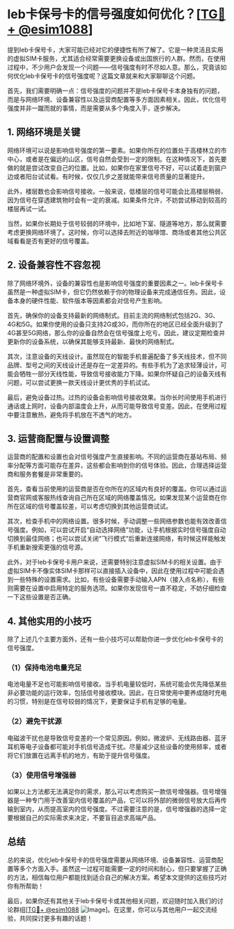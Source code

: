 # leb卡保号卡的信号强度如何优化？[[TG💪+ @esim1088](https://t.me/s/esim1088)]

提到leb卡保号卡，大家可能已经对它的便捷性有所了解了。它是一种灵活且实用的虚拟SIM卡服务，尤其适合经常需要更换设备或出国旅行的人群。然而，在使用过程中，不少用户会发现一个问题——信号强度有时不尽如人意。那么，究竟该如何优化leb卡保号卡的信号强度呢？这篇文章就来和大家聊聊这个问题。

首先，我们需要明确一点：信号强度的问题并不是leb卡保号卡本身独有的问题，而是与网络环境、设备兼容性以及运营商配置等多方面因素相关。因此，优化信号强度并非一蹴而就的事情，而是需要从多个角度入手，逐步解决。

## **1. 网络环境是关键**

网络环境可以说是影响信号强度的第一要素。如果你所在的位置处于高楼林立的市中心，或者是在偏远的山区，信号自然会受到一定的限制。在这种情况下，首先要做的就是尝试改变自己的位置。比如，如果你在家里信号不好，可以试着走到窗户边或者阳台试试看。有时候，仅仅几步之差就能带来信号质量的显著提升。

此外，楼层数也会影响信号接收。一般来说，低楼层的信号可能会比高楼层稍弱，因为信号在穿透建筑物时会有一定的衰减。如果条件允许，不妨尝试移动到较高的楼层再试一试。

当然，如果你长期处于信号较弱的环境中，比如地下室、隧道等地方，那么就需要考虑更换网络环境了。这时候，你可以选择去附近的咖啡馆、商场或者其他公共区域看看是否有更好的信号覆盖。

## **2. 设备兼容性不容忽视**

除了网络环境外，设备的兼容性也是影响信号强度的重要因素之一。leb卡保号卡虽然是一种虚拟SIM卡，但它仍然依赖于你的物理设备来完成通信任务。因此，设备本身的硬件性能、软件版本等因素都会对信号产生影响。

首先，确保你的设备支持最新的网络制式。目前主流的网络制式包括2G、3G、4G和5G。如果你使用的设备只支持2G或3G，而你所在的地区已经全面升级到了4G甚至5G网络，那么你的设备自然会在信号强度上吃亏。因此，建议定期检查并更新你的设备系统，以确保其能够支持最新、最快的网络制式。

其次，注意设备的天线设计。虽然现在的智能手机普遍配备了多天线技术，但不同品牌、型号之间的天线设计还是存在一定差异的。有些手机为了追求轻薄设计，可能会牺牲一部分天线性能，导致信号接收能力下降。如果你怀疑自己的设备天线有问题，可以尝试更换一款天线设计更优秀的手机试试。

最后，避免设备过热。过热的设备会影响信号接收效果。当你长时间使用手机进行通话或上网时，设备内部温度会上升，从而可能导致信号变差。因此，在使用过程中要注意散热，避免将手机放在不透气的地方。

## **3. 运营商配置与设置调整**

运营商的配置和设置也会对信号强度产生直接影响。不同的运营商在基站布局、频率分配等方面可能存在差异，这些都会影响到你的信号体验。因此，合理选择运营商和服务套餐是非常重要的。

首先，查看当前使用的运营商是否在你所在的区域内有良好的覆盖。你可以通过运营商官网或客服热线查询自己所在区域的网络覆盖情况。如果发现某个运营商在你所在区域的信号覆盖较差，可以考虑切换到其他运营商试试。

其次，检查手机中的网络设置。很多时候，手动调整一些网络参数也能有效改善信号强度。例如，可以尝试开启“自动选择网络”功能，让手机根据实时信号强度自动切换到最佳网络；也可以尝试关闭“飞行模式”后重新连接网络，有时候这样能触发手机重新搜索更强的信号源。

此外，对于leb卡保号卡用户来说，还需要特别注意虚拟SIM卡的相关设置。由于虚拟SIM卡不像实体SIM卡那样可以直接插入设备中，因此在使用过程中可能会遇到一些特殊的设置需求。比如，有些设备需要手动输入APN（接入点名称），有些则需要在设置中启用特定的服务选项。如果你发现信号一直不稳定，不妨仔细检查一下这些设置是否正确。

## **4. 其他实用的小技巧**

除了上述几个主要方面外，还有一些小技巧可以帮助你进一步优化leb卡保号卡的信号强度。

### **（1）保持电池电量充足**

电池电量不足也可能影响信号接收。当手机电量较低时，系统可能会优先降低某些非必要功能的运行效率，包括信号接收模块。因此，在日常使用中要养成随时充电的习惯，特别是在信号较弱的情况下，更要保证手机有足够的电量。

### **（2）避免干扰源**

电磁波干扰也是导致信号变差的一个常见原因。例如，微波炉、无线路由器、蓝牙耳机等电子设备都可能对手机信号造成干扰。尽量减少这些设备的使用频率，或者将它们放置在远离手机的地方，有助于提升信号强度。

### **（3）使用信号增强器**

如果以上方法都无法满足你的需求，那么可以考虑购买一款信号增强器。信号增强器是一种专门用于改善室内信号覆盖的产品，它可以将外部的微弱信号放大后再传输到室内，从而提高室内的信号强度。不过需要注意的是，信号增强器的选择一定要根据自己的实际需求来决定，不要盲目追求高端产品。

## **总结**

总的来说，优化leb卡保号卡的信号强度需要从网络环境、设备兼容性、运营商配置等多个方面入手。虽然这一过程可能需要一定的时间和耐心，但只要掌握了正确的方法，相信每位用户都能找到适合自己的解决方案。希望本文提供的这些技巧对你有所帮助！

最后，如果你还有其他关于leb卡保号卡或其他相关问题，欢迎随时加入我们的讨论群组[[TG💪+ @esim1088](https://t.me/s/esim1088) ![Image](https://i.postimg.cc/4NQfJmqS/Snipaste-2025-05-13-00-14-12.png)]。在这里，你可以与其他用户一起交流经验，共同探讨更多有趣的话题！